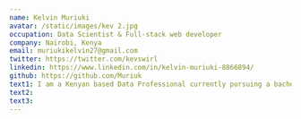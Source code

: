 ```yaml
---
name: Kelvin Muriuki
avatar: /static/images/kev 2.jpg
occupation: Data Scientist & Full-stack web developer
company: Nairobi, Kenya
email: muriukikelvin27@gmail.com
twitter: https://twitter.com/kevswirl
linkedin: https://www.linkedin.com/in/kelvin-muriuki-8866894/
github: https://github.com/Muriuk
text1: I am a Kenyan based Data Professional currently pursuing a bachelors in Data Science and Analytics. I am passionate about Data Science, Machine Learning and Artificial Intelligence. I am also fascinated with Statistics and Research and I wish to make a career out of it someday. Currently, I am a student at Egerton University.
text2: 
text3:
---
```

